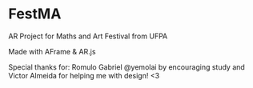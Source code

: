 # FestMA
AR Project for Maths and Art Festival from UFPA

Made with AFrame & AR.js 

Special thanks for: 
Romulo Gabriel @yemolai by encouraging study and
Victor Almeida for helping me with design! <3
